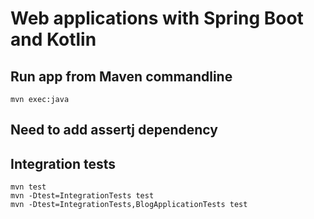 # Web applications with Spring Boot and Kotlin

## Run app from Maven commandline
	mvn exec:java

## Need to add assertj dependency

## Integration tests
	mvn test
	mvn -Dtest=IntegrationTests test
	mvn -Dtest=IntegrationTests,BlogApplicationTests test
	